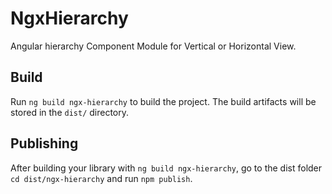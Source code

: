 # NgxHierarchy

Angular hierarchy Component Module for Vertical or Horizontal View.

## Build

Run `ng build ngx-hierarchy` to build the project. The build artifacts will be stored in the `dist/` directory.

## Publishing

After building your library with `ng build ngx-hierarchy`, go to the dist folder `cd dist/ngx-hierarchy` and run `npm publish`.